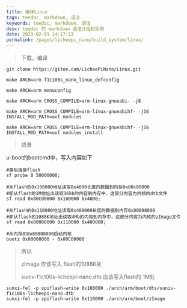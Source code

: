 ```yaml
---
title: 编译Linux
tags: teedoc, markdown, 语法
keywords: teedoc, markdown, 语法
desc: teedoc 的 markdown 语法介绍和实例
date: 2023-02-01 14:17:13
permalink: /pages/licheepi_nano/build_system/linux/
---
```



> 下载，编译

```
git clone https://gitee.com/LicheePiNano/Linux.git

make ARCH=arm f1c100s_nano_linux_defconfig

make ARCH=arm menuconfig

make ARCH=arm CROSS_COMPILE=arm-linux-gnueabi- -j8

make ARCH=arm CROSS_COMPILE=arm-linux-gnueabihf- -j16 INSTALL_MOD_PATH=out modules

make ARCH=arm CROSS_COMPILE=arm-linux-gnueabihf- -j16 INSTALL_MOD_PATH=out modules_install
```

> 烧录

u-boot的bootcmd中，写入内容如下

```
#类似连接flash
sf probe 0 50000000; 

#从flash的0x100000地址读取0x4000长度的数据到内存0x80c00000
#即从flash的1M地址出读取16kb的内容到内存中，这部分内容为内核的dtb文件
sf read 0x80C00000 0x100000 0x4000; 

#从flash的0x110000地址读取0x400000长度的数据到内存0x80008000
#即从flash的1088K地址出读取4Mb的内容到内存中，这部分内容为内核的zImage文件
sf read 0x80008000 0x110000 0x400000;

#从内存的0x80008000启动内核
bootz 0x80008000 - 0x80C00000
```

> 所以
>
> zImage 应该写入 flash的1088K处
>
> suniv-f1c100s-licheepi-nano.dtb 应该写入flash的 1M处

```
sunxi-fel -p spiflash-write 0x100000 ./arch/arm/boot/dts/suniv-f1c100s-licheepi-nano.dtb
sunxi-fel -p spiflash-write 0x110000 ./arch/arm/boot/zImage
```

